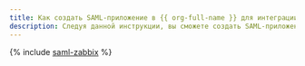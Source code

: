 ```yaml
---
title: Как создать SAML-приложение в {{ org-full-name }} для интеграции с Zabbix
description: Следуя данной инструкции, вы сможете создать SAML-приложение в {{ org-name }} для аутентификации пользователей вашей организации в Zabbix с помощью технологии единого входа по стандарту SAML.
---
```


{% include [saml-zabbix](../../../_tutorials/security/single-sign-on/saml-zabbix.md) %}